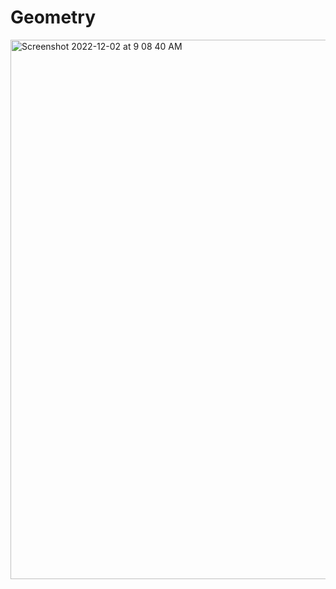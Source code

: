 # Geometry
<img width="863" alt="Screenshot 2022-12-02 at 9 08 40 AM" src="https://user-images.githubusercontent.com/25213838/205311230-1514b138-34da-4643-b35e-331aa28341ae.png">
